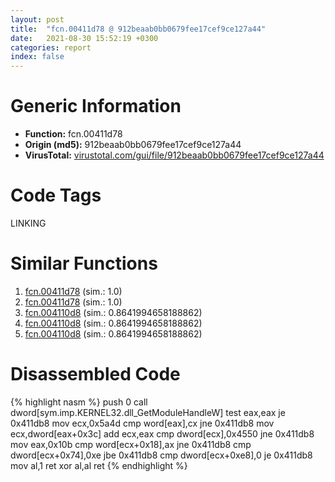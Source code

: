 ```yaml
---
layout: post
title:  "fcn.00411d78 @ 912beaab0bb0679fee17cef9ce127a44"
date:   2021-08-30 15:52:19 +0300
categories: report
index: false
---
```


# Generic Information
- **Function:** fcn.00411d78
- **Origin (md5):** 912beaab0bb0679fee17cef9ce127a44
- **VirusTotal:** [virustotal.com/gui/file/912beaab0bb0679fee17cef9ce127a44][virustotal_ref]

# Code Tags
<span class="tag" id="LINKING">LINKING</span>


# Similar Functions

1. [fcn.00411d78][similar_1_ref] (sim.: 1.0)
2. [fcn.00411d78][similar_2_ref] (sim.: 1.0)
3. [fcn.004110d8][similar_3_ref] (sim.: 0.8641994658188862)
4. [fcn.004110d8][similar_4_ref] (sim.: 0.8641994658188862)
5. [fcn.004110d8][similar_5_ref] (sim.: 0.8641994658188862)


# Disassembled Code

{% highlight nasm %}
push 0
call dword[sym.imp.KERNEL32.dll_GetModuleHandleW]
test eax,eax
je 0x411db8
mov ecx,0x5a4d
cmp word[eax],cx
jne 0x411db8
mov ecx,dword[eax+0x3c]
add ecx,eax
cmp dword[ecx],0x4550
jne 0x411db8
mov eax,0x10b
cmp word[ecx+0x18],ax
jne 0x411db8
cmp dword[ecx+0x74],0xe
jbe 0x411db8
cmp dword[ecx+0xe8],0
je 0x411db8
mov al,1
ret 
xor al,al
ret 
{% endhighlight %}


[similar_1_ref]: /report/fcn.00411d78@7a3a0c983ae0c0ae537e7010d24072c9
[similar_2_ref]: /report/fcn.00411d78@5a99618b63178d7a221552fe962992e3
[similar_3_ref]: /report/fcn.004110d8@1efd54b6a8c6c82ca2f05c2c8a5b387f
[similar_4_ref]: /report/fcn.004110d8@26a70557d762e2486c462d7a5a1deee4
[similar_5_ref]: /report/fcn.004110d8@e71d3562ad1716eb3653036c0b2af0b5
[virustotal_ref]: https://www.virustotal.com/gui/file/912beaab0bb0679fee17cef9ce127a44